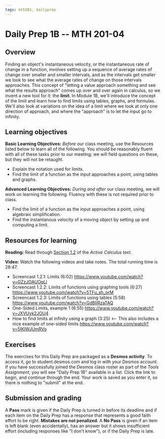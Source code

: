```yaml
---
tags: mth201, dailyprep
---
```


# Daily Prep 1B -- MTH 201-04

## Overview 

Finding an object's instantaneous velocity, or the instantaneous rate of change in a function, involves setting up a sequence of average rates of change over smaller and smaller intervals, and as the intervals get smaller we look to see what the average rates of change on those intervals approaches. This concept of "letting a value approach something and see what the results approach" comes up over and over again in calculus, so we invent a new tool for it: the **limit**. In Module 1B, we'll introduce the concept of the limit and learn how to find limits using tables, graphs, and formulas. We'll also look at variations on the idea of a limit where we look at only one direction of approach, and where the "approach" is to let the input go to infinity. 

## Learning objectives 

**Basic Learning Objectives:** *Before* our class meeting, use the Resources listed below to learn all of the following. You should be reasonably fluent with all of these tasks prior to our meeting; we will field questions on these, but they will not be retaught. 

+ Explain the notation used for limits.
+ Find the limit of a function as the input approaches a point, using tables and graphs.


**Advanced Learning Objectives:** *During and after* our class meeting, we will work on learning the following. Fluency with these is not required prior to class. 

+ Find the limit of a function as the input approaches a point, using algebraic simplification.
+ Find the instantanous velocity of a moving object by setting up and computing a limit.

## Resources for learning

**Reading:** Read through [Section 1.2](https://activecalculus.org/single/sec-1-2-lim.html) of the _Active Calculus_ text. 

**Video:** Watch the following videos and take notes. The total running time is 28:47. 

+ Screencast 1.2.1: Limits (6:02) https://www.youtube.com/watch?v=GZzJOAUOqLI
+ Screencast 1.2.2: Limits of functions using graphing tools (6:27) https://www.youtube.com/watch?v=5TFu_sh_orM
+ Screencast 1.2.3: Limits of functions using tables (5:58) https://www.youtube.com/watch?v=GdBIiRzaTAQ
+ One-Sided Limits, example 1 (6:55) https://www.youtube.com/watch?v=JXVUyk2JOU4 
+ How to find limits at infinity using a graph (3:25) <-- This also includes a nice example of one-sided limits https://www.youtube.com/watch?v=5IKlWJUmRVo 


## Exercises 

The exercises for this Daily Prep are packaged as a **Desmos activity**. To access it, go to student.desmos.com and log in with your Desmos account. If you have successfully joined the Desmos class roster as part of the *Tools Assignment*, you will see "Daily Prep 1B" available in a list. Click the link to begin, and continue through the end. Your work is saved as you enter it, so there is nothing to "submit" at the end. 


## Submission and grading 
<!-- 
To submit your work, go to this Google Form and put in all the information that's requested, then submit the form:


You will receive a receipt via email to confirm your submission. (Look in your spam folder if you do not see the receipt.)  -->

A **Pass** mark is given if the Daily Prep is turned in before its deadline and if each item on the Daily Prep has a response that represents a good faith effort to be right. **Mistakes are not penalized**. A **No Pass** is given if an item is left blank (even accidentally), has an answer but it shows insufficient effort (including responses like "I don't know"), or if the Daily Prep is late.
<!--stackedit_data:
eyJoaXN0b3J5IjpbMjMxMzUzNDM3LC01OTc0NzQ1OF19
-->